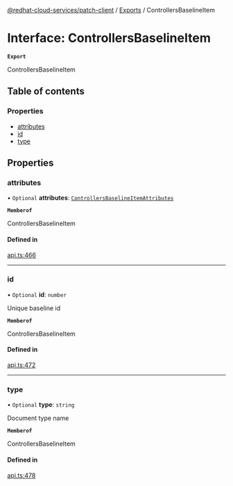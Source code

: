 [@redhat-cloud-services/patch-client](../README.md) / [Exports](../modules.md) / ControllersBaselineItem

# Interface: ControllersBaselineItem

**`Export`**

ControllersBaselineItem

## Table of contents

### Properties

- [attributes](ControllersBaselineItem.md#attributes)
- [id](ControllersBaselineItem.md#id)
- [type](ControllersBaselineItem.md#type)

## Properties

### attributes

• `Optional` **attributes**: [`ControllersBaselineItemAttributes`](ControllersBaselineItemAttributes.md)

**`Memberof`**

ControllersBaselineItem

#### Defined in

[api.ts:466](https://github.com/RedHatInsights/javascript-clients/blob/main/packages/patch/api.ts#L466)

___

### id

• `Optional` **id**: `number`

Unique baseline id

**`Memberof`**

ControllersBaselineItem

#### Defined in

[api.ts:472](https://github.com/RedHatInsights/javascript-clients/blob/main/packages/patch/api.ts#L472)

___

### type

• `Optional` **type**: `string`

Document type name

**`Memberof`**

ControllersBaselineItem

#### Defined in

[api.ts:478](https://github.com/RedHatInsights/javascript-clients/blob/main/packages/patch/api.ts#L478)
